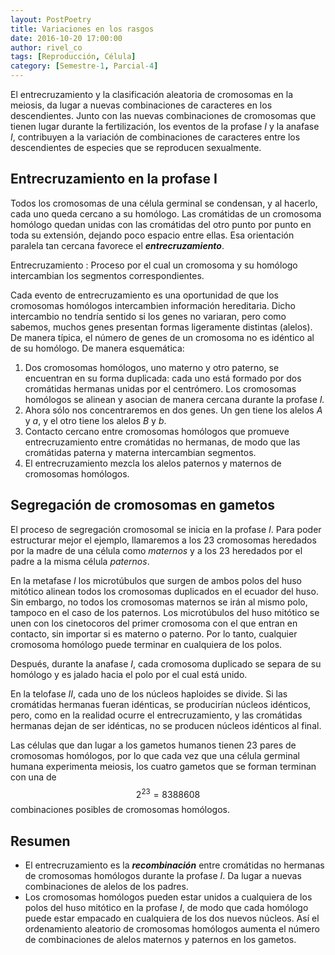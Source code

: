 ```yaml
---
layout: PostPoetry
title: Variaciones en los rasgos
date: 2016-10-20 17:00:00
author: rivel_co
tags: [Reproducción, Célula]
category: [Semestre-1, Parcial-4]
---
```


El entrecruzamiento y la clasificación aleatoria de cromosomas en la meiosis, da lugar a nuevas combinaciones de caracteres en los descendientes. Junto con las nuevas combinaciones de cromosomas que tienen lugar durante la fertilización, los eventos de la profase *I* y la anafase *I*, contribuyen a la variación de combinaciones de caracteres entre los descendientes de especies que se reproducen sexualmente.

## Entrecruzamiento en la profase I

Todos los cromosomas de una célula germinal se condensan, y al hacerlo, cada uno queda cercano a su homólogo. Las cromátidas de un cromosoma homólogo quedan unidas con las cromátidas del otro punto por punto en toda su extensión, dejando poco espacio entre ellas. Esa orientación paralela tan cercana favorece el ***entrecruzamiento***.

Entrecruzamiento
 : Proceso por el cual un cromosoma y su homólogo intercambian los segmentos correspondientes.

Cada evento de entrecruzamiento es una oportunidad de que los cromosomas homólogos intercambien información hereditaria. Dicho intercambio no tendría sentido si los genes no variaran, pero como sabemos, muchos genes presentan formas ligeramente distintas (alelos). De manera típica, el número de genes de un cromosoma no es idéntico al de su homólogo. De manera esquemática:

1. Dos cromosomas homólogos, uno materno y otro paterno, se encuentran en su forma duplicada: cada uno está formado por dos cromátidas hermanas unidas por el centrómero. Los cromosomas homólogos se alinean y asocian de manera cercana durante la profase *I.*
2. Ahora sólo nos concentraremos en dos genes. Un gen tiene los alelos *A* y *a*, y el otro tiene los alelos *B* y *b*.
3. Contacto cercano entre cromosomas homólogos que promueve entrecruzamiento entre cromátidas no hermanas, de modo que las cromátidas paterna y materna intercambian segmentos.
4. El entrecruzamiento mezcla los alelos paternos y maternos de cromosomas homólogos.

## Segregación de cromosomas en gametos

El proceso de segregación cromosomal se inicia en la profase *I*. Para poder estructurar mejor el ejemplo, llamaremos a los 23 cromosomas heredados por la madre de una célula como *maternos* y a los 23 heredados por el padre a la misma célula *paternos*.

En la metafase *I* los microtúbulos que surgen de ambos polos del huso mitótico alinean todos los cromosomas duplicados en el ecuador del huso. Sin embargo, no todos los cromosomas maternos se irán al mismo polo, tampoco en el caso de los paternos. Los microtúbulos del huso mitótico se unen con los cinetocoros del primer cromosoma con el que entran en contacto, sin importar si es materno o paterno. Por lo tanto, cualquier cromosoma homólogo puede terminar en cualquiera de los polos.

Después, durante la anafase *I*, cada cromosoma duplicado se separa de su homólogo y es jalado hacia el polo por el cual está unido.

En la telofase *II*, cada uno de los núcleos haploides se divide. Si las cromátidas hermanas fueran idénticas, se producirían núcleos idénticos, pero, como en la realidad ocurre el entrecruzamiento, y las cromátidas hermanas dejan de ser idénticas, no se producen núcleos idénticos al final. 

Las células que dan lugar a los gametos humanos tienen 23 pares de cromosomas homólogos, por lo que cada vez que una célula germinal humana experimenta meiosis, los cuatro gametos que se forman terminan con una de $$ 2^23 = 8388608 $$ combinaciones posibles de cromosomas homólogos.

## Resumen

- El entrecruzamiento es la ***recombinación*** entre cromátidas no hermanas de cromosomas homólogos durante la profase *I*. Da lugar a nuevas combinaciones de alelos de los padres.
- Los cromosomas homólogos pueden estar unidos a cualquiera de los polos del huso mitótico en la profase *I*, de modo que cada homólogo puede estar empacado en cualquiera de los dos nuevos núcleos. Así el ordenamiento aleatorio de cromosomas homólogos aumenta el número de combinaciones de alelos maternos y paternos en los gametos.